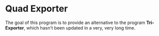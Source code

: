 # Quad Exporter

The goal of this program is to provide an alternative to the program **Tri-Exporter**, which hasn't been updated in a very, very long time.
